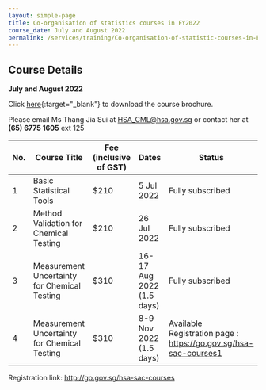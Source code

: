 ```yaml
---
layout: simple-page
title: Co-organisation of statistics courses in FY2022
course_date: July and August 2022
permalink: /services/training/Co-organisation-of-statistic-courses-in-FY2022
---
```


## Course Details
**July and August 2022**

Click [here](/files/registration-forms/Course-brochure-2022-ver3.pdf){:target="_blank"} to download the course brochure.
 
Please email Ms Thang Jia Sui at <HSA_CML@hsa.gov.sg> or contact her at **(65) 6775 1605** ext 125


| No. | Course Title | Fee (inclusive of GST) |  Dates | Status |
|-----|--------------|------------------------|--------|--------|
| 1 | Basic Statistical Tools | $210 | 5 Jul 2022 | Fully subscribed |
| 2 | Method Validation for Chemical Testing | $210 | 26 Jul 2022 | Fully subscribed |
| 3 | Measurement Uncertainty for Chemical Testing | $310 | 16-17 Aug 2022  (1.5 days) | Fully subscribed |
| 4 | Measurement Uncertainty for Chemical Testing | $310 | 8-9 Nov 2022  (1.5 days) | Available<br>Registration page : https://go.gov.sg/hsa-sac-courses1 |

Registration link: http://go.gov.sg/hsa-sac-courses


